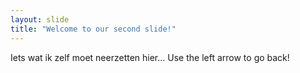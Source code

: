 ```yaml
---
layout: slide
title: "Welcome to our second slide!"
---
```

Iets wat ik zelf moet neerzetten hier...
Use the left arrow to go back!

